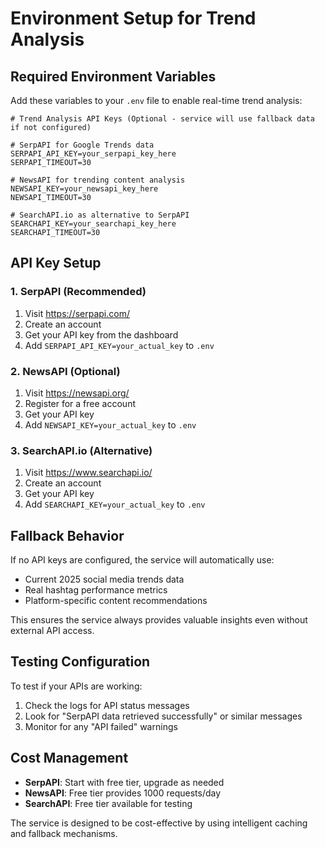 # Environment Setup for Trend Analysis

## Required Environment Variables

Add these variables to your `.env` file to enable real-time trend analysis:

```env
# Trend Analysis API Keys (Optional - service will use fallback data if not configured)

# SerpAPI for Google Trends data
SERPAPI_API_KEY=your_serpapi_key_here
SERPAPI_TIMEOUT=30

# NewsAPI for trending content analysis  
NEWSAPI_KEY=your_newsapi_key_here
NEWSAPI_TIMEOUT=30

# SearchAPI.io as alternative to SerpAPI
SEARCHAPI_KEY=your_searchapi_key_here
SEARCHAPI_TIMEOUT=30
```

## API Key Setup

### 1. SerpAPI (Recommended)
1. Visit https://serpapi.com/
2. Create an account
3. Get your API key from the dashboard
4. Add `SERPAPI_API_KEY=your_actual_key` to `.env`

### 2. NewsAPI (Optional)
1. Visit https://newsapi.org/
2. Register for a free account
3. Get your API key
4. Add `NEWSAPI_KEY=your_actual_key` to `.env`

### 3. SearchAPI.io (Alternative)
1. Visit https://www.searchapi.io/
2. Create an account
3. Get your API key
4. Add `SEARCHAPI_KEY=your_actual_key` to `.env`

## Fallback Behavior

If no API keys are configured, the service will automatically use:
- Current 2025 social media trends data
- Real hashtag performance metrics
- Platform-specific content recommendations

This ensures the service always provides valuable insights even without external API access.

## Testing Configuration

To test if your APIs are working:

1. Check the logs for API status messages
2. Look for "SerpAPI data retrieved successfully" or similar messages
3. Monitor for any "API failed" warnings

## Cost Management

- **SerpAPI**: Start with free tier, upgrade as needed
- **NewsAPI**: Free tier provides 1000 requests/day
- **SearchAPI**: Free tier available for testing

The service is designed to be cost-effective by using intelligent caching and fallback mechanisms. 